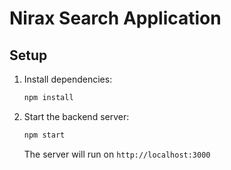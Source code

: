 # Nirax Search Application

## Setup

1. Install dependencies:
   ```bash
   npm install
   ```

2. Start the backend server:
   ```bash
   npm start
   ```
   The server will run on `http://localhost:3000`
